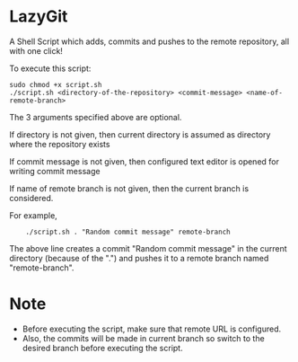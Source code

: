 # LazyGit

A Shell Script which adds, commits and pushes to the remote repository, all with one click!

To execute this script:

```
sudo chmod +x script.sh
./script.sh <directory-of-the-repository> <commit-message> <name-of-remote-branch>
```
The 3 arguments specified above are optional.

If directory is not given, then current directory is assumed as directory where the repository exists

If commit message is not given, then configured text editor is opened for writing commit message

If name of remote branch is not given, then the current branch is considered.

For example,

```
    ./script.sh . "Random commit message" remote-branch
```
The above line creates a commit "Random commit message" in the current directory (because of the ".") and pushes it to a remote branch named "remote-branch".

# Note
- Before executing the script, make sure that remote URL is configured.
- Also, the commits will be made in current branch so switch to the desired branch before executing the script.

